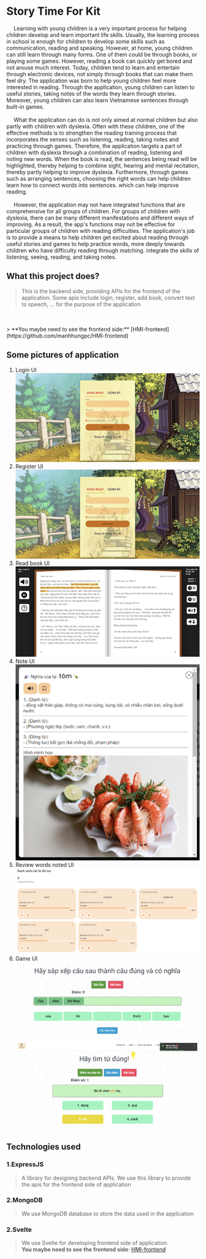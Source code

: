 # **Story Time For Kit** 
&ensp;&thinsp;&ensp;&thinsp;Learning with young children is a very important process for helping children develop and learn important life skills. Usually, the learning process in school is enough for children to develop some skills such as communication, reading and speaking. However, at home, young children can still learn through many forms. One of them could be through books, or playing some games. However, reading a book can quickly get bored and not arouse much interest. Today, children tend to learn and entertain through electronic devices, not simply through books that can make them feel dry. The application was born to help young children feel more interested in reading. Through the application, young children can listen to useful stories, taking notes of the words they learn through stories. Moreover, young children can also learn Vietnamese sentences through built-in games.
<br>
<br>
&ensp;&thinsp;&ensp;&thinsp;What the application can do is not only aimed at normal children but also partly with children with dyslexia. Often with these children, one of the effective methods is to strengthen the reading training process that incorporates the senses such as listening, reading, taking notes and practicing through games. Therefore, the application targets a part of children with dyslexia through a combination of reading, listening and noting new words. When the book is read, the sentences being read will be highlighted, thereby helping to combine sight, hearing and mental recitation, thereby partly helping to improve dyslexia. Furthermore, through games such as arranging sentences, choosing the right words can help children learn how to connect words into sentences. which can help improve reading.
<br>
<br>
&ensp;&thinsp;&ensp;&thinsp;However, the application may not have integrated functions that are comprehensive for all groups of children. For groups of children with dyslexia, there can be many different manifestations and different ways of improving. As a result, the app's functions may not be effective for particular groups of children with reading difficulties. The application's job is to provide a means to help children get excited about reading through useful stories and games to help practice words, more deeply towards children who have difficulty reading through matching. integrate the skills of listening, seeing, reading, and taking notes.

## What this project does?
> This is the backend side, providing APIs for the frontend of the application. Some apis include login, register, add book, convert text to speech, ... for the purpose of the application
<br>
<br>
> **You maybe need to see the frontend side:** [HMI-frontend](https://github.com/manhhungpc/HMI-frontend)

## Some pictures of application
1. Login UI <br>
   ![Game UI](./preview-images/login.png)
2. Register UI <br>
   ![Game UI](./preview-images/register.png)
3. Read book UI <br>
   ![Game UI](./preview-images/book.png)
4. Note UI <br>
   ![Game UI](./preview-images/note.png)
5. Review words noted UI <br>
   ![Game UI](./preview-images/words.png)
6. Game UI <br>
   ![Game UI](./preview-images/sort-game.png)
   ![Game UI](./preview-images/choose-game.png)



## Technologies used
### 1.ExpressJS
> A library for designing backend APIs. We use this library to provide the apis for the frontend side of application
### 2.MongoDB
> We use MongoDB database to store the data used in the application
### 2.Svelte
> We use Svelte for developing frontend side of application. <br>
> **You maybe need to see the frontend side**: [HMI-frontend](https://github.com/manhhungpc/HMI-frontend)
